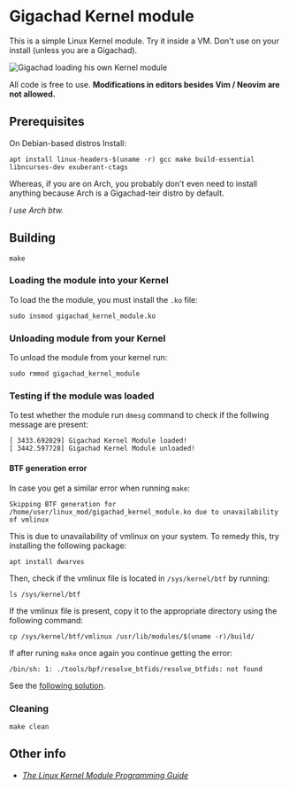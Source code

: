 # Gigachad Kernel module

This is a simple Linux Kernel module. Try it inside a VM. Don't use on your install (unless you are a Gigachad).

![Gigachad loading his own Kernel module](https://i.imgflip.com/6c7jl7.png)

All code is free to use. **Modifications in editors besides Vim / Neovim are not allowed.**

## Prerequisites

On Debian-based distros Install:

```shell
apt install linux-headers-$(uname -r) gcc make build-essential libncurses-dev exuberant-ctags
```

Whereas, if you are on Arch, you probably don't even need to install anything because Arch is a Gigachad-teir distro by default.

*I use Arch btw.*

## Building

```shell
make
```

### Loading the module into your Kernel

To load the the module, you must install the `.ko` file:

```shell
sudo insmod gigachad_kernel_module.ko
```

### Unloading module from your Kernel

To unload the module from your kernel run:

```shell
sudo rmmod gigachad_kernel_module
```

### Testing if the module was loaded

To test whether the module run `dmesg` command to check if the follwing message are present:

```shell
[ 3433.692029] Gigachad Kernel Module loaded!
[ 3442.597728] Gigachad Kernel Module unloaded!
```

#### BTF generation error

In case you get a similar error when running `make`:

```
Skipping BTF generation for /home/user/linux_mod/gigachad_kernel_module.ko due to unavailability of vmlinux
```

This is due to unavailability of vmlinux on your system. To remedy this, try installing the following package:

```shell
apt install dwarves
```

Then, check if the vmlinux file is located in `/sys/kernel/btf` by running:

```shell
ls /sys/kernel/btf
```

If the vmlinux file is present, copy it to the appropriate directory using the following command:

```shell
cp /sys/kernel/btf/vmlinux /usr/lib/modules/$(uname -r)/build/
```

If after runing `make` once again you continue getting the error:

```
/bin/sh: 1: ./tools/bpf/resolve_btfids/resolve_btfids: not found
```

See the [following solution](https://github.com/aircrack-ng/rtl8188eus/issues/263).

### Cleaning

```shell
make clean
```

## Other info

- [*The Linux Kernel Module Programming Guide*](https://github.com/sysprog21/lkmpg)
